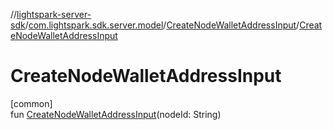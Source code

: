 //[lightspark-server-sdk](../../../index.md)/[com.lightspark.sdk.server.model](../index.md)/[CreateNodeWalletAddressInput](index.md)/[CreateNodeWalletAddressInput](-create-node-wallet-address-input.md)

# CreateNodeWalletAddressInput

[common]\
fun [CreateNodeWalletAddressInput](-create-node-wallet-address-input.md)(nodeId: String)
